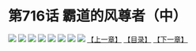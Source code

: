 # 第716话 霸道的风尊者（中）
![](https://mhpic.xiaomingtaiji.net/comic/D/斗破苍穹拆分版/716话/1.jpg-zymk.middle.webp)
![](https://mhpic.xiaomingtaiji.net/comic/D/斗破苍穹拆分版/716话/2.jpg-zymk.middle.webp)
![](https://mhpic.xiaomingtaiji.net/comic/D/斗破苍穹拆分版/716话/3.jpg-zymk.middle.webp)
![](https://mhpic.xiaomingtaiji.net/comic/D/斗破苍穹拆分版/716话/4.jpg-zymk.middle.webp)
![](https://mhpic.xiaomingtaiji.net/comic/D/斗破苍穹拆分版/716话/5.jpg-zymk.middle.webp)
![](https://mhpic.xiaomingtaiji.net/comic/D/斗破苍穹拆分版/716话/6.jpg-zymk.middle.webp)
![](https://mhpic.xiaomingtaiji.net/comic/D/斗破苍穹拆分版/716话/7.jpg-zymk.middle.webp)
![](https://mhpic.xiaomingtaiji.net/comic/D/斗破苍穹拆分版/716话/8.jpg-zymk.middle.webp)
[【上一章】](./717.md)
[【目录】](./READMD.md)
[【下一章】](./719.md)
